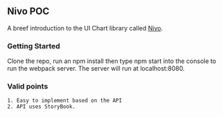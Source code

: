 ## Nivo POC
A breef introduction to the UI Chart library called [Nivo](https://nivo.rocks/).

### Getting Started
Clone the repo, run an npm install then type npm start into the console to run the webpack server. 
The server will run at localhost:8080.

### Valid points
    1. Easy to implement based on the API
    2. API uses StoryBook.
